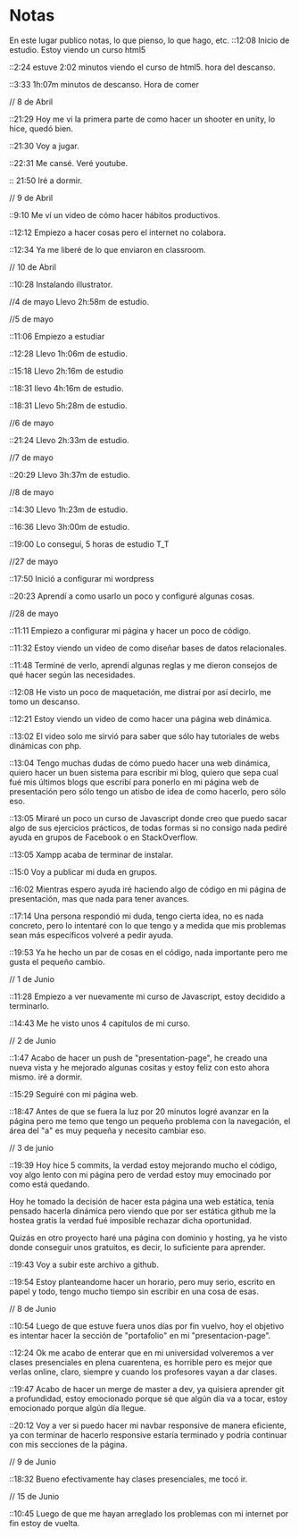 # Notas

En este lugar publico notas, lo que pienso, lo que hago, etc.
::12:08
Inicio de estudio.
Estoy viendo un curso html5

::2:24
estuve 2:02 minutos viendo el curso de html5.
hora del descanso.

::3:33
1h:07m minutos de descanso.
Hora de comer

// 8 de Abril

::21:29
Hoy me vi la primera parte de como hacer un
shooter en unity, lo hice, quedó bien.

::21:30
Voy a jugar.

::22:31
Me cansé.
Veré youtube.

:: 21:50
Iré a dormir.

// 9 de Abril

::9:10
Me ví un video de cómo hacer hábitos productivos.

::12:12
Empiezo a hacer cosas pero el internet no colabora.

::12:34
Ya me liberé de lo que enviaron en classroom.

// 10 de Abril

::10:28
Instalando illustrator.

//4 de mayo
Llevo 2h:58m de estudio.

//5 de mayo

::11:06
Empiezo a estudiar

::12:28
Llevo 1h:06m de estudio.

::15:18
Llevo 2h:16m de estudio

::18:31
llevo 4h:16m de estudio.

::18:31
Llevo 5h:28m de estudio.

//6 de mayo

::21:24
Llevo 2h:33m de estudio.

//7 de mayo

::20:29
Llevo 3h:37m de estudio.

//8 de mayo

::14:30
Llevo 1h:23m de estudio.

::16:36
Llevo 3h:00m de estudio.

::19:00
Lo conseguí, 5 horas de estudio T_T

//27 de mayo

::17:50
Inició a configurar mi wordpress

::20:23
Aprendí a como usarlo un poco y configuré algunas cosas.

//28 de mayo

::11:11
Empiezo a configurar mi página y hacer un poco de código.

::11:32
Estoy viendo un video de como diseñar bases de datos relacionales.

::11:48
Terminé de verlo, aprendí algunas reglas y me dieron consejos de qué hacer según las necesidades.

::12:08
He visto un poco de maquetación, me distraí por así decirlo, me tomo un descanso.

::12:21
Estoy viendo un video de como hacer una página web dinámica.

::13:02
El video solo me sirvió para saber que sólo hay tutoriales de webs dinámicas con php.

::13:04
Tengo muchas dudas de cómo puedo hacer una web dinámica, quiero hacer un buen sistema para escribir mi blog, quiero que sepa cual fué mis últimos blogs que escribí para ponerlo en mi página web de presentación pero sólo tengo un atisbo de idea de como hacerlo, pero sólo eso.

::13:05
Miraré un poco un curso de Javascript donde creo que puedo sacar algo de sus ejercicios prácticos, de todas formas si no consigo nada pediré ayuda en grupos de Facebook o en StackOverflow.

::13:05
Xampp acaba de terminar de instalar.

::15:0
Voy a publicar mi duda en grupos.

::16:02
Mientras espero ayuda iré haciendo algo de código en mi página de presentación, mas que nada para tener avances.

::17:14
Una persona respondió mi duda, tengo cierta idea, no es nada concreto, pero lo intentaré con lo que tengo y a medida que mis problemas sean más específicos volveré a pedir ayuda.

::19:53
Ya he hecho un par de cosas en el código, nada importante pero me gusta el pequeño cambio.

// 1 de Junio

::11:28
Empiezo a ver nuevamente mi curso de Javascript, estoy decidido a terminarlo.

::14:43
Me he visto unos 4 capítulos de mi curso.

// 2 de Junio

::1:47
Acabo de hacer un push de "presentation-page", he creado una nueva vista y he mejorado algunas cositas y estoy feliz con esto ahora mismo. iré a dormir.

::15:29
Seguiré con mi página web.

::18:47
Antes de que se fuera la luz por 20 minutos logré avanzar en la página pero me temo que tengo un pequeño problema con la navegación, el área del "a" es muy pequeña y necesito cambiar eso.

// 3 de junio

::19:39
Hoy hice 5 commits, la verdad estoy mejorando mucho el código, voy algo lento con mi página pero de verdad estoy muy emocinado por como está quedando.

Hoy he tomado la decisión de hacer esta página una web estática, tenía pensado hacerla dinámica pero viendo que por ser estática github me la hostea gratis la verdad fué imposible rechazar dicha oportunidad.

Quizás en otro proyecto haré una página con dominio y hosting, ya he visto donde conseguir unos gratuitos, es decir, lo suficiente para aprender.

::19:43
Voy a subir este archivo a github.

::19:54
Estoy planteandome hacer un horario, pero muy serio, escrito en papel y todo, tengo mucho tiempo sin escribir en una cosa de esas.

// 8 de Junio

::10:54
Luego de que estuve fuera unos días por fin vuelvo, hoy el objetivo es intentar hacer la sección de "portafolio" en mi "presentacion-page".

::12:24
Ok me acabo de enterar que en mi universidad volveremos a ver clases presenciales en plena cuarentena, es horrible pero es mejor que verlas online, claro, siempre y cuando los profesores vayan a dar clases.

::19:47
Acabo de hacer un merge de master a dev, ya quisiera aprender git a profundidad, estoy emocionado porque sé que algún día va a tocar, estoy emocionado porque algún día llegue.

::20:12
Voy a ver si puedo hacer mi navbar responsive de manera eficiente, ya con terminar de hacerlo responsive estaría terminado y podría continuar con mis secciones de la página.

// 9  de Junio

::18:32
Bueno efectivamente hay clases presenciales, me tocó ir.

// 15 de Junio

::10:45
Luego de que me hayan arreglado los problemas con mi internet
por fin estoy de vuelta.